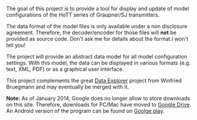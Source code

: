 The goal of this project is to provide a tool for display and update of model configurations of the HoTT series of Graupner/SJ transmitters.

The data format of the model files is only available under a non disclosure agreement. Therefore, the decoder/encoder for those files will **not** be provided as source code. Don't ask me for details about the format.I won't tell you!

The project will provide an abstract data model for all model configuration settings. With this model, the data can be displayed in various formats (e.g. text, XML, PDF) or as a graphical user interface.

This project complements the great [Data Explorer](http://www.nongnu.org/dataexplorer/index.html) project from Winfried Bruegmann and may eventually be merged with it.

**Note:** As of January 2014, Google does no longer allow to store downloads on this site. Therefore, downloads for PC/Mac have moved to [Google Drive](https://drive.google.com/a/treichels.de/folderview?id=0B8nk0KaIXZVHTzV0RWZLNE5DNTA&usp=drive_web). An Android version of the program can be found on [Goolge play](https://play.google.com/store/apps/details?id=de.treichels.hott.ui.android).